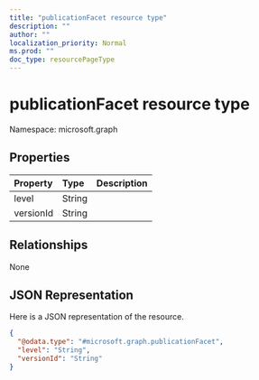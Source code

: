 ```yaml
---
title: "publicationFacet resource type"
description: ""
author: ""
localization_priority: Normal
ms.prod: ""
doc_type: resourcePageType
---
```


# publicationFacet resource type


Namespace: microsoft.graph



## Properties
|Property|Type|Description|
|:---|:---|:---|
|level|String||
|versionId|String||

## Relationships
None

## JSON Representation
Here is a JSON representation of the resource.
<!-- {
  "blockType": "resource",
  "@odata.type": "microsoft.graph.publicationFacet"
}
-->
``` json
{
  "@odata.type": "#microsoft.graph.publicationFacet",
  "level": "String",
  "versionId": "String"
}
```

